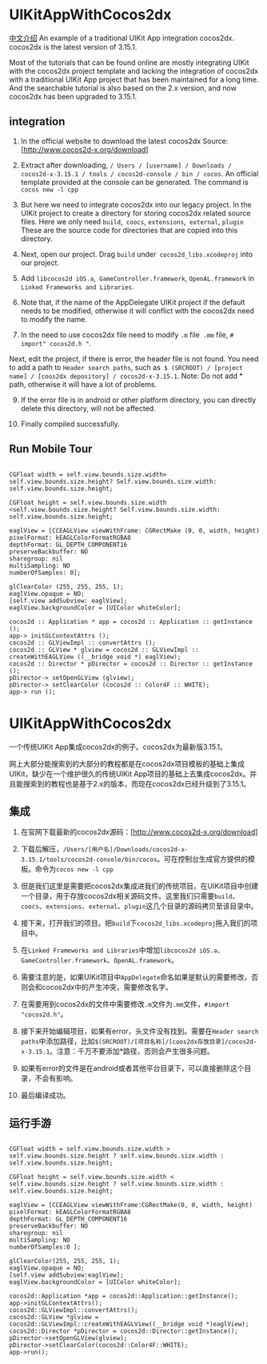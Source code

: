 # UIKitAppWithCocos2dx

[中文介绍](#)
An example of a traditional UIKit App integration cocos2dx. cocos2dx is the latest version of 3.15.1.

Most of the tutorials that can be found online are mostly integrating UIKit with the cocos2dx project template and lacking the integration of cocos2dx with a traditional UIKit App project that has been maintained for a long time. And the searchable tutorial is also based on the 2.x version, and now cocos2dx has been upgraded to 3.15.1.

## integration

1. In the official website to download the latest cocos2dx Source: [http://www.cocos2d-x.org/download]

2. Extract after downloading, `/ Users / [username] / Downloads / cocos2d-x-3.15.1 / tools / cocos2d-console / bin / cocos`. An official template provided at the console can be generated. The command is `cocos new -l cpp`

3. But here we need to integrate cocos2dx into our legacy project. In the UIKit project to create a directory for storing cocos2dx related source files. Here we only need `build`,` coocs`, `extensions`,` external`, `plugin` These are the source code for directories that are copied into this directory.

4. Next, open our project. Drag `build` under` cocos2d_libs.xcodeproj` into our project.

5. Add `libcocos2d iOS.a`,` GameController.framework`, `OpenAL.framework` in` Linked Frameworks and Libraries`.

6. Note that, if the name of the AppDelegate UIKit project if the default needs to be modified, otherwise it will conflict with the cocos2dx need to modify the name.

7. In the need to use cocos2dx file need to modify `.m` file` .mm` file, `# import" cocos2d.h "`.

Next, edit the project, if there is error, the header file is not found. You need to add a path to `Header search paths`, such as` $ (SRCROOT) / [project name] / [coos2dx depository] / cocos2d-x-3.15.1`. Note: Do not add * path, otherwise it will have a lot of problems.

9. If the error file is in android or other platform directory, you can directly delete this directory, will not be affected.

10. Finally compiled successfully.

## Run Mobile Tour

```

CGFloat width = self.view.bounds.size.width> self.view.bounds.size.height? Self.view.bounds.size.width: self.view.bounds.size.height;

CGFloat height = self.view.bounds.size.width <self.view.bounds.size.height? Self.view.bounds.size.width: self.view.bounds.size.height;

eaglView = [CCEAGLView viewWithFrame: CGRectMake (0, 0, width, height)
pixelFormat: kEAGLColorFormatRGBA8
depthFormat: GL_DEPTH_COMPONENT16
preserveBackbuffer: NO
sharegroup: nil
multiSampling: NO
numberOfSamples: 0];

glClearColor (255, 255, 255, 1);
eaglView.opaque = NO;
[self.view addSubview: eaglView];
eaglView.backgroundColor = [UIColor whiteColor];

cocos2d :: Application * app = cocos2d :: Application :: getInstance ();
app-> initGLContextAttrs ();
cocos2d :: GLViewImpl :: convertAttrs ();
cocos2d :: GLView * glview = cocos2d :: GLViewImpl :: createWithEAGLView ((__bridge void *) eaglView);
cocos2d :: Director * pDirector = cocos2d :: Director :: getInstance ();
pDirector-> setOpenGLView (glview);
pDirector-> setClearColor (cocos2d :: Color4F :: WHITE);
app-> run ();

```

# UIKitAppWithCocos2dx

一个传统UIKit App集成cocos2dx的例子。cocos2dx为最新版3.15.1。

网上大部分能搜索到的大部分的教程都是在cocos2dx项目模板的基础上集成UIKit，缺少在一个维护很久的传统UIKit App项目的基础上去集成cocos2dx。并且能搜索到的教程也是基于2.x的版本，而现在cocos2dx已经升级到了3.15.1。

## 集成

1. 在官网下载最新的cocos2dx源码：[http://www.cocos2d-x.org/download]

2. 下载后解压，`/Users/[用户名]/Downloads/cocos2d-x-3.15.1/tools/cocos2d-console/bin/cocos`。可在控制台生成官方提供的模板。命令为`cocos new -l cpp`

3. 但是我们这里是需要把cocos2dx集成进我们的传统项目。在UIKit项目中创建一个目录，用于存放cocos2dx相关源码文件。这里我们只需要`build`、`coocs`、`extensions`、`external`、`plugin`这几个目录的源码拷贝至该目录中。

4. 接下来，打开我们的项目。把`build`下`cocos2d_libs.xcodeproj`拖入我们的项目中。

5. 在`Linked Frameworks and Libraries`中增加`libcocos2d iOS.a`、`GameController.framework`、`OpenAL.framework`。

6. 需要注意的是，如果UIKit项目中`AppDelegate`命名如果是默认的需要修改，否则会和cocos2dx中的产生冲突，需要修改名字。

7. 在需要用到cocos2dx的文件中需要修改`.m`文件为`.mm`文件，`#import "cocos2d.h"`。

8. 接下来开始编辑项目，如果有error，头文件没有找到。需要在`Header search paths`中添加路径，比如`$(SRCROOT)/[项目名称]/[coos2dx存放目录]/cocos2d-x-3.15.1`。注意：千万不要添加*路径，否则会产生很多问题。

9. 如果有error的文件是在android或者其他平台目录下，可以直接删除这个目录，不会有影响。

10. 最后编译成功。

## 运行手游

```

CGFloat width = self.view.bounds.size.width > self.view.bounds.size.height ? self.view.bounds.size.width : self.view.bounds.size.height;

CGFloat height = self.view.bounds.size.width < self.view.bounds.size.height ? self.view.bounds.size.width : self.view.bounds.size.height;

eaglView = [CCEAGLView viewWithFrame:CGRectMake(0, 0, width, height)
pixelFormat: kEAGLColorFormatRGBA8
depthFormat: GL_DEPTH_COMPONENT16
preserveBackbuffer: NO
sharegroup: nil
multiSampling: NO
numberOfSamples:0 ];

glClearColor(255, 255, 255, 1);
eaglView.opaque = NO;
[self.view addSubview:eaglView];
eaglView.backgroundColor = [UIColor whiteColor];

cocos2d::Application *app = cocos2d::Application::getInstance();
app->initGLContextAttrs();
cocos2d::GLViewImpl::convertAttrs();
cocos2d::GLView *glview = cocos2d::GLViewImpl::createWithEAGLView((__bridge void *)eaglView);
cocos2d::Director *pDirector = cocos2d::Director::getInstance();
pDirector->setOpenGLView(glview);
pDirector->setClearColor(cocos2d::Color4F::WHITE);
app->run();

```
